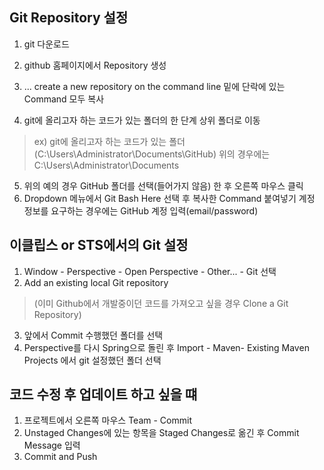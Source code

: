 ## Git Repository 설정

1. git 다운로드

2.	github 홈페이지에서 Repository 생성

3.	... create a new repository on the command line 밑에 단락에 있는 Command 모두 복사

4.	git에 올리고자 하는 코드가 있는 폴더의 한 단계 상위 폴더로 이동
> ex)
> git에 올리고자 하는 코드가 있는 폴더 (C:\Users\Administrator\Documents\GitHub)
> 위의 경우에는 C:\Users\Administrator\Documents

5.	위의 예의 경우 GitHub 폴더를 선택(들어가지 않음) 한 후 오른쪽 마우스 클릭
6.	Dropdown 메뉴에서 Git Bash Here 선택 후 복사한 Command 붙여넣기
계정 정보를 요구하는 경우에는 GitHub 계정 입력(email/password)

## 이클립스 or STS에서의 Git 설정
1.	Window - Perspective - Open Perspective - Other... - Git 선택
2.	Add an existing local Git repository
> (이미 Github에서 개발중이던 코드를 가져오고 싶을 경우 Clone a Git Repository)
3.	앞에서 Commit 수행했던 폴더를 선택
4.	Perspective를 다시 Spring으로 돌린 후 Import - Maven- Existing Maven Projects
에서 git 설정했던 폴더 선택

## 코드 수정 후 업데이트 하고 싶을 떄
1.	프로젝트에서 오른쪽 마우스 Team - Commit
2.	Unstaged Changes에 있는 항목을 Staged Changes로 옮긴 후 Commit Message 입력
3.	Commit and Push
